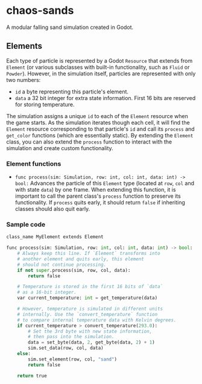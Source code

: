 # chaos-sands
A modular falling sand simulation created in Godot.

## Elements
Each type of particle is represented by a Godot `Resource` that
extends from `Element` (or various subclasses with built-in functionality, such as `Fluid` or `Powder`).
However, in the simulation itself, particles are represented with only two numbers:
- `id` a byte representing this particle's element.
- `data` a 32 bit integer for extra state information. First 16 bits are reserved for storing temperature.

The simulation assigns a unique `id` to each of the `Element` resource when the game starts.
As the simulation iterates though each cell, it will find the `Element` resource corresponding
to that particle's `id` and call its `process` and `get_color` functions (which are essentially static).
By extending the `Element` class, you can also extend the `process` function to interact with the simulation and
create custom functionality.

### Element functions
- `func process(sim: Simulation, row: int, col: int, data: int) -> bool:` Advances the particle of this `Element` type (located at `row`, `col` and with state `data`) by one frame.
When extending this function, it is important to call the parent class's `process` function to preserve its functionality.
If `process` quits early, it should return `false` if inheriting classes should also quit early.

### Sample code
```python
class_name MyElement extends Element

func process(sim: Simulation, row: int, col: int, data: int) -> bool:
    # Always keep this line. If `Element` transforms into
    # another element and quits early, this element
    # should not continue processing.
	if not super.process(sim, row, col, data):
		return false

    # Temperature is stored in the first 16 bits of `data`
    # as a 16-bit integer.
    var current_temperature: int = get_temperature(data)

    # However, temperature is simulated in different units
    # internally. Use the `convert_temperature` function
    # to compare internal temperature data with Kelvin degrees.
    if current_temperature > convert_temperature(293.0):
        # Set the 3rd byte with new state information,
        # then pass into the simulation.
        data = set_byte(data, 2, get_byte(data, 2) + 1)
        sim.set_data(row, col, data)
    else:
        sim.set_element(row, col, "sand")
        return false

    return true
```

